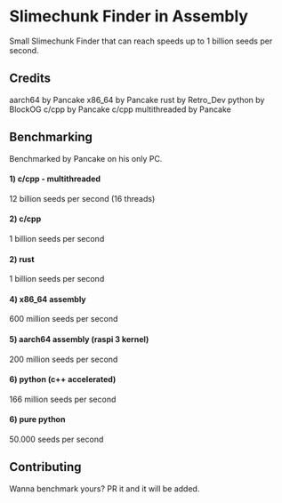 # Slimechunk Finder in Assembly
Small Slimechunk Finder that can reach speeds up to 1 billion seeds per second.

## Credits

aarch64 by Pancake
x86_64 by Pancake
rust by Retro_Dev
python by BlockOG
c/cpp by Pancake
c/cpp multithreaded by Pancake

## Benchmarking

Benchmarked by Pancake on his only PC.
#### 1) c/cpp - multithreaded
12 billion seeds per second (16 threads)
#### 2) c/cpp
1 billion seeds per second
#### 2) rust
1 billion seeds per second
#### 4) x86_64 assembly
600 million seeds per second
#### 5) aarch64 assembly (raspi 3 kernel)
200 million seeds per second
#### 6) python (c++ accelerated) 
166 million seeds per second
#### 6) pure python 
50.000 seeds per second

## Contributing

Wanna benchmark yours? PR it and it will be added.

